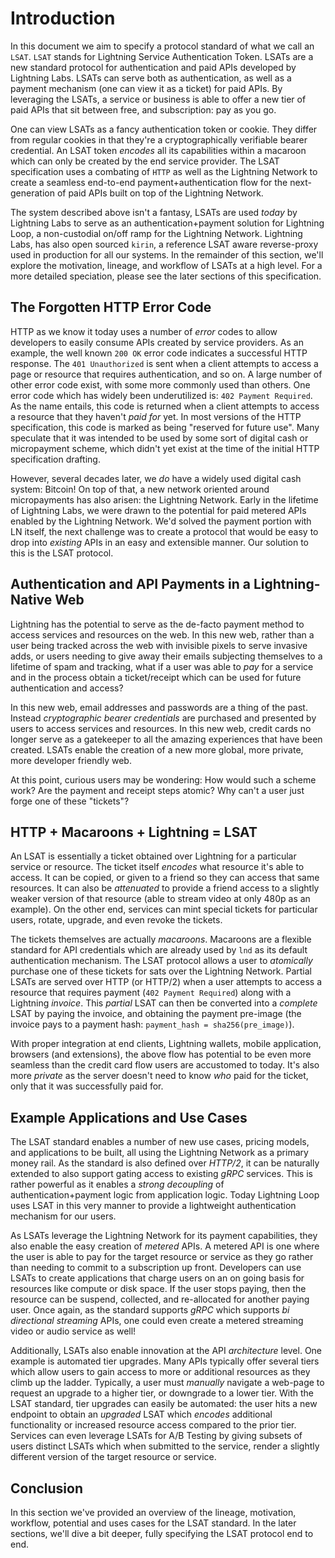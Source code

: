 # Introduction

In this document we aim to specify a protocol standard of what we call an `LSAT`. `LSAT` stands for Lightning Service Authentication Token. LSATs are a new standard protocol for authentication and paid APIs developed by Lightning Labs. LSATs can serve both as authentication, as well as a payment mechanism \(one can view it as a ticket\) for paid APIs. By leveraging the LSATs, a service or business is able to offer a new tier of paid APIs that sit between free, and subscription: pay as you go.

One can view LSATs as a fancy authentication token or cookie. They differ from regular cookies in that they're a cryptographically verifiable bearer credential. An LSAT token _encodes_ all its capabilities within a macaroon which can only be created by the end service provider. The LSAT specification uses a combating of `HTTP` as well as the Lightning Network to create a seamless end-to-end payment+authentication flow for the next-generation of paid APIs built on top of the Lightning Network.

The system described above isn't a fantasy, LSATs are used _today_ by Lightning Labs to serve as an authentication+payment solution for Lightning Loop, a non-custodial on/off ramp for the Lightning Network. Lightning Labs, has also open sourced `kirin`, a reference LSAT aware reverse-proxy used in production for all our systems. In the remainder of this section, we'll explore the motivation, lineage, and workflow of LSATs at a high level. For a more detailed speciation, please see the later sections of this specification.

## The Forgotten HTTP Error Code

HTTP as we know it today uses a number of _error_ codes to allow developers to easily consume APIs created by service providers. As an example, the well known `200 OK` error code indicates a successful HTTP response. The `401 Unauthorized` is sent when a client attempts to access a page or resource that requires authentication, and so on. A large number of other error code exist, with some more commonly used than others. One error code which has widely been underutilized is: `402 Payment Required`. As the name entails, this code is returned when a client attempts to access a resource that they haven't _paid for_ yet. In most versions of the HTTP specification, this code is marked as being "reserved for future use". Many speculate that it was intended to be used by some sort of digital cash or micropayment scheme, which didn't yet exist at the time of the initial HTTP specification drafting.

However, several decades later, we _do_ have a widely used digital cash system: Bitcoin! On top of that, a new network oriented around micropayments has also arisen: the Lightning Network. Early in the lifetime of Lightning Labs, we were drawn to the potential for paid metered APIs enabled by the Lightning Network. We'd solved the payment portion with LN itself, the next challenge was to create a protocol that would be easy to drop into _existing_ APIs in an easy and extensible manner. Our solution to this is the LSAT protocol.

## Authentication and API Payments in a Lightning-Native Web

Lightning has the potential to serve as the de-facto payment method to access services and resources on the web. In this new web, rather than a user being tracked across the web with invisible pixels to serve invasive adds, or users needing to give away their emails subjecting themselves to a lifetime of spam and tracking, what if a user was able to _pay_ for a service and in the process obtain a ticket/receipt which can be used for future authentication and access?

In this new web, email addresses and passwords are a thing of the past. Instead _cryptographic bearer credentials_ are purchased and presented by users to access services and resources. In this new web, credit cards no longer serve as a gatekeeper to all the amazing experiences that have been created. LSATs enable the creation of a new more global, more private, more developer friendly web.

At this point, curious users may be wondering: How would such a scheme work? Are the payment and receipt steps atomic? Why can't a user just forge one of these "tickets"?

## HTTP + Macaroons + Lightning = LSAT

An LSAT is essentially a ticket obtained over Lightning for a particular service or resource. The ticket itself _encodes_ what resource it's able to access. It can be copied, or given to a friend so they can access that same resources. It can also be _attenuated_ to provide a friend access to a slightly weaker version of that resource \(able to stream video at only 480p as an example\). On the other end, services can mint special tickets for particular users, rotate, upgrade, and even revoke the tickets.

The tickets themselves are actually _macaroons_. Macaroons are a flexible standard for API credentials which are already used by `lnd` as its default authentication mechanism. The LSAT protocol allows a user to _atomically_ purchase one of these tickets for sats over the Lightning Network. Partial LSATs are served over HTTP \(or HTTP/2\) when a user attempts to access a resource that requires payment \(`402 Payment Required`\) along with a Lightning _invoice_. This _partial_ LSAT can then be converted into a _complete_ LSAT by paying the invoice, and obtaining the payment pre-image \(the invoice pays to a payment hash: `payment_hash = sha256(pre_image)`\).

With proper integration at end clients, Lightning wallets, mobile application, browsers \(and extensions\), the above flow has potential to be even more seamless than the credit card flow users are accustomed to today. It's also more _private_ as the server doesn't need to know _who_ paid for the ticket, only that it was successfully paid for.

## Example Applications and Use Cases

The LSAT standard enables a number of new use cases, pricing models, and applications to be built, all using the Lightning Network as a primary money rail. As the standard is also defined over _HTTP/2_, it can be naturally extended to also support gating access to existing _gRPC_ services. This is rather powerful as it enables a _strong decoupling_ of authentication+payment logic from application logic. Today Lightning Loop uses LSAT in this very manner to provide a lightweight authentication mechanism for our users.

As LSATs leverage the Lightning Network for its payment capabilities, they also enable the easy creation of _metered_ APIs. A metered API is one where the user is able to pay for the target resource or service as they go rather than needing to commit to a subscription up front. Developers can use LSATs to create applications that charge users on an on going basis for resources like compute or disk space. If the user stops paying, then the resource can be suspend, collected, and re-allocated for another paying user. Once again, as the standard supports _gRPC_ which supports _bi directional streaming_ APIs, one could even create a metered streaming video or audio service as well!

Additionally, LSATs also enable innovation at the API _architecture_ level. One example is automated tier upgrades. Many APIs typically offer several tiers which allow users to gain access to more or additional resources as they climb up the ladder. Typically, a user must _manually_ navigate a web-page to request an upgrade to a higher tier, or downgrade to a lower tier. With the LSAT standard, tier upgrades can easily be automated: the user hits a new endpoint to obtain an _upgraded_ LSAT which _encodes_ additional functionality or increased resource access compared to the prior tier. Services can even leverage LSATs for A/B Testing by giving subsets of users distinct LSATs which when submitted to the service, render a slightly different version of the target resource or service.

## Conclusion

In this section we've provided an overview of the lineage, motivation, workflow, potential and uses cases for the LSAT standard. In the later sections, we'll dive a bit deeper, fully specifying the LSAT protocol end to end.

